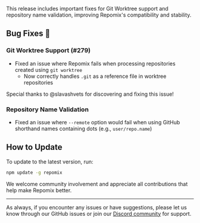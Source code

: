 This release includes important fixes for Git Worktree support and repository name validation, improving Repomix's compatibility and stability.

## Bug Fixes 🐛

### Git Worktree Support (#279)
- Fixed an issue where Repomix fails when processing repositories created using `git worktree`
  - Now correctly handles `.git` as a reference file in worktree repositories

Special thanks to @slavashvets for discovering and fixing this issue! 

### Repository Name Validation
- Fixed an issue where `--remote` option would fail when using GitHub shorthand names containing dots (e.g., `user/repo.name`)

## How to Update

To update to the latest version, run:

```bash
npm update -g repomix
```

We welcome community involvement and appreciate all contributions that help make Repomix better.

---

As always, if you encounter any issues or have suggestions, please let us know through our GitHub issues or join our [Discord community](https://discord.gg/wNYzTwZFku) for support.

